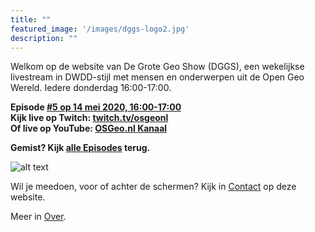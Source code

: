 ```yaml
---
title: ""
featured_image: '/images/dggs-logo2.jpg'
description: ""
---
```


Welkom op de website van De Grote Geo Show (DGGS), een wekelijkse
livestream in DWDD-stijl met mensen en onderwerpen uit de Open Geo Wereld. 
Iedere donderdag 16:00-17:00.
 
__Episode [#5 op 14 mei 2020, 16:00-17:00](/episode/episode-0005/)__  
__Kijk live op Twitch: [twitch.tv/osgeonl](https://twitch.tv/osgeonl)__  
__Of live op YouTube: [OSGeo.nl Kanaal](https://www.youtube.com/channel/UCvSAN6ur4RoGUqxtvmgsb8g)__

__Gemist? Kijk [alle Episodes](/episode/) terug.__

![alt text](/images/episode-0001/compositie.jpg "Impressie Episode #1 - 16 April 2020")

Wil je meedoen, voor of achter de schermen?
Kijk in [Contact](/contact/) op deze website.

Meer in [Over](/about/).
